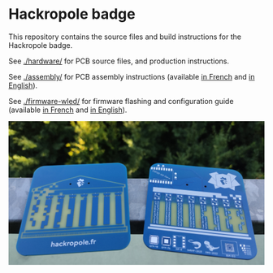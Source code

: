 # Hackropole badge

<!--
SPDX-FileCopyrightText: 2025 Hackropole
SPDX-License-Identifier: CC-BY-4.0
-->

This repository contains the source files and build instructions for the
Hackropole badge.

See [./hardware/](./hardware/) for PCB source files, and production instructions.

See [./assembly/](./assembly/README.en.md) for PCB assembly instructions
(available [in French](./assembly/README.fr.md) and [in English](./assembly/README.en.md)).

See [./firmware-wled/](./firmware-wled/README.en.md) for firmware flashing and
configuration guide (available [in French](./firmware-wled/README.fr.md) and
[in English](./firmware-wled/README.en.md)).

![Pre-assembly badge](./hardware/pcb_flat.jpg)
